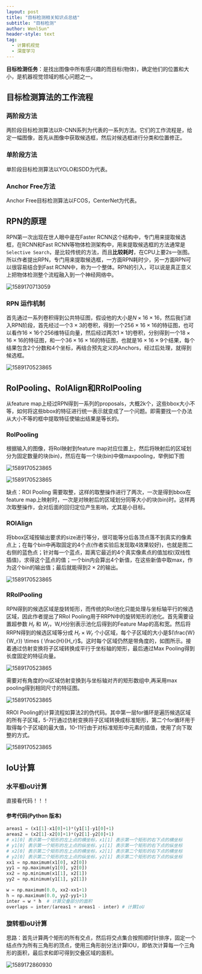 ```yaml
---
layout: post
title: "目标检测相关知识点总结"
subtitle: "目标检测"
author: WenlSun"
header-style: text
tag:
  - 计算机视觉
  - 深度学习
---
```

**目标检测任务**：是找出图像中所有感兴趣的而目标(物体)，确定他们的位置和大小，是机器视觉领域的核心问题之一。

## 目标检测算法的工作流程

### 两阶段方法

两阶段目标检测算法以R-CNN系列为代表的一系列方法。它们的工作流程是，给定一幅图像，首先从图像中获取候选框，然后对候选框进行分类和位置修正。

### 单阶段方法

单阶段目标检测算法以YOLO和SDD为代表。

### Anchor Free方法

Anchor Free目标检测算法以FCOS，CenterNet为代表。

## RPN的原理

RPN第一次出现在世人眼中是在Faster RCNN这个结构中，专门用来提取候选框，在RCNN和Fast RCNN等物体检测架构中，用来提取候选框的方法通常是`Selective Search`，是比较传统的方法，而且**比较耗时**，在CPU上要2s一张图。所以作者提出RPN，专门用来提取候选框，一方面RPN耗时少，另一方面RPN可以很容易结合到Fast RCNN中，称为一个整体。RPN的引入，可以说是真正意义上把物体检测整个流程融入到一个神经网络中。

![1589170713059](/img/目标检测知识点总结/RPN.png)

### RPN 运作机制
首先通过一系列卷积得到公共特征图，假设他的大小是$N \times 16 \times 16$，然后我们进入RPN阶段，首先经过一个$3 \times 3$的卷积，得到一个$256 \times 16 \times 16$的特征图，也可以看作$16 \times 16$个256维特征向量，然后经过两次$1 \times 1$的卷积，分别得到一个$18 \times 16 \times 16$的特征图，和一个$36 \times 16 \times 16$的特征图，也就是$16 \times 16 \times 9$个结果，每个结果包含2个分数和4个坐标，再结合预先定义的Anchors，经过后处理，就得到候选框。

![1589170523865](/img/目标检测知识点总结/RPN2.png)

## RoIPooling、RoIAlign和RRoIPooling

从feature map上经过RPN得到一系列的proposals，大概2k个，这些bbox大小不等，如何将这些bbox的特征进行统一表示就变成了一个问题。即需要找一个办法从大小不等的框中提取特征使输出结果是等长的。

### RoIPooling

根据输入的图像，将RoI映射到feature map对应位置上，然后将映射后的区域划分为固定数量的块(bin)，然后在每一个块(bin)中做maxpooling，举例如下图

![1589170523865](/img/目标检测知识点总结/RoIPooling1.jpg)

![1589170523865](/img/目标检测知识点总结/RoIPooling2.jpg)


缺点：ROI Pooling 需要取整，这样的取整操作进行了两次，一次是得到bbox在feature map上映射时，一次是对映射后的区域划分同等大小的块(bin)时。这样两次取整操作，会对后面的回归定位产生影响，尤其是小目标。

### ROIAlign

将bbox区域按输出要求的size进行等分，很可能等分后各顶点落不到真实的像素点上；在每个bin中再取固定的4个点(作者实验后发现取4效果较好)，也就是图二右侧的蓝色点；针对每一个蓝点，距离它最近的4个真实像素点的值加权(双线性插值)，求得这个蓝点的值；一个bin内会算出4个新值，在这些新值中取max，作为这个bin的输出值；最后就能得到$2\times 2$的输出。

![1589170523865](/img/目标检测知识点总结/RoIAlign.jpg)

### RRoIPooling

RPN得到的候选区域是旋转矩形，而传统的RoI池化只能处理与坐标轴平行的候选区域，因此作者提出了RRoI Pooling用于RRPN中的旋转矩形的池化。首先需要设置超参数 $H_r$ 和 $W_r$，W,H分别表示池化后得到的Feature Map的高和宽。然后将RRPN得到的候选区域等分成 $H_r \times W_r$ 个小区域，每个子区域的大小是$(\frac{W}{W_r}) \times ( \frac{H}{H_r}$。这时每个区域仍然是带角度的，如图所示。接着通过仿射变换将子区域转换成平行于坐标轴的矩形，最后通过Max Pooling得到长度固定的特征向量。

![1589170523865](/img/目标检测知识点总结/RROI1.jpg)

需要对有角度的roi区域仿射变换到与坐标轴对齐的矩形数组中,再采用max pooling得到相同尺寸的特征图。

![1589170523865](/img/目标检测知识点总结/RROI2.jpg)

RROI Pooling的计算流程如算法2的伪代码。其中第一层for循环是遍历候选区域的所有子区域，5-7行通过仿射变换将子区域转换成标准矩形，第二个for循环用于取得每个子区域的最大值，10-11行由于对标准矩形中元素的插值，使用了向下取整的方式。

![1589170523865](/img/目标检测知识点总结/RROI3.jpg)

## IoU计算

### 水平框IoU计算

直接看代码！！！

#### 参考代码(Python 版本)

``` python
areas1 = (x1[1]-x1[0]+1)*(y1[1]-y1[0]+1)
areas2 = (x2[1]-x2[0]+1)*(y2[1]-y2[0]+1)
# x1[0] 表示第一个矩形的左上点的横坐标，x1[1] 表示第一个矩形的右下点的横坐标
# y1[0] 表示第一个矩形的左上点的纵坐标，y1[1] 表示第一个矩形的右下点的纵坐标
# x2[0] 表示第二个矩形的左上点的横坐标，x2[1] 表示第二个矩形的右下点的横坐标
# y2[0] 表示第二个矩形的左上点的纵坐标，y2[1] 表示第二个矩形的右下点的纵坐标
xx1 = np.maximum(x1[0], x2[0])
yy1 = np.maximum(y1[0], y2[0])
xx2 = np.minimum(x1[1], x2[1])
yy2 = np.minimum(y1[1], y2[1])

w = np.maximum(0.0, xx2-xx1+1)
h = np.maximum(0.0, yy2-yy1+1)
inter = w * h  # 计算交叠部分的面积
overlaps = inter/(areas1 + areas1 - inter) # 计算IoU
```

### 旋转框IoU计算

思路：首先计算两个矩形的所有交点，然后将交点集合按照顺时针排序，固定一个结点作为所有三角形的顶点，使用三角形剖分法计算IOU，即依次计算每一个三角形的面积，最后求和即可得到交叠区域的面积。

![1589172860930](/img/目标检测知识点总结/RIoU.png)